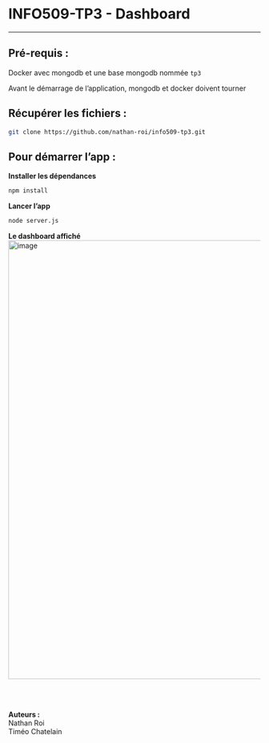 # INFO509-TP3 - Dashboard
---

## Pré-requis :

Docker avec mongodb et une base mongodb nommée `tp3`

Avant le démarrage de l’application, mongodb et docker doivent tourner

## Récupérer les fichiers :

```bash
git clone https://github.com/nathan-roi/info509-tp3.git
```

## Pour démarrer l’app :

**Installer les dépendances**

```bash
npm install
```

**Lancer l’app**

```bash
node server.js
```

**Le dashboard affiché**
<img width="1714" height="876" alt="image" src="https://github.com/user-attachments/assets/07fb5615-c8b6-4bee-9fc6-1fe228f04e79" />


<br/>
<br/>

**Auteurs :**  
Nathan Roi  
Timéo Chatelain
